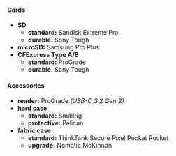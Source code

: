#### Cards

- **SD** 
	- **standard:** Sandisk Extreme Pro
	- **durable:** Sony Tough
- **microSD:** Samsung Pro Plus
- **CFExpress Type A/B**
	- **standard:** ProGrade
	- **durable:** Sony Tough

#### Accessories

- **reader:** ProGrade *(USB-C 3.2 Gen 2)*
- **hard case**
	- **standard:** Smallrig
	- **protective:** Pelican
- **fabric case**
	- **standard:** ThinkTank Secure Pixel Pocket Rocket
	- **upgrade:** Nomatic McKinnon